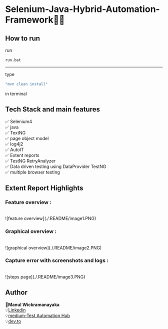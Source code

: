 # Selenium-Java-Hybrid-Automation-Framework👨‍💻

## How to run
run
```bash
run.bat 
```
--------------------
type
```bash
"mvn clean install"
```
in terminal

## Tech Stack and main features
✅ Selenium4<br>
✅ java<br>
✅ TextNG<br>
✅ page object model<br>
✅ log4j2<br>
✅ AutoIT<br>
✅ Extent reports<br>
✅ TestNG RetryAnalyzer<br>
✅ Data driven testing using DataProvider TestNG<br>
✅ multiple browser testing<br>
 
 ## Extent Report Highlights

### Feature overview :
  <br>  
    ![feature overview](./.README/image1.PNG)
    
### Graphical overview :
  <br> 
    ![graphical overview](./.README/image2.PNG)

### Capture error with screenshots and logs :
  <br>
    ![steps page](./.README/image3.PNG)
 

## Author
 📜**Manul Wickramanayaka**  <br>
 💡[Linkedin](https://www.linkedin.com/in/manul-wickramanayaka-812337132/) <br>
 💡[medium-Test Automation Hub](https://medium.com/test-automation-hub) <br>
 💡[dev.to](https://dev.to/mwickrmanayaka) <br>
 
